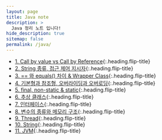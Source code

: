 ```yaml
---
layout: page
title: Java note
description: >
  Java 정리 노트 입니다!
hide_description: true
sitemap: false
permalink: /java/ 
---
```


* [1. Call by value vs Call by Reference]{:.heading.flip-title}
* [2. String 종류, 접근 제어 지시자]{:.heading.flip-title}
* [3. == 와 equals() 차이 & Wrapper Class]{:.heading.flip-title}
* [4. 기본형과 참조형, 오버라이딩과 오버로딩]{:.heading.flip-title}
* [5. final, non-static & static]{:.heading.flip-title}
* [6. 추상 클래스]{:.heading.flip-title}
* [7. 인터페이스]{:.heading.flip-title}
* [8. 변수의 종류와 메모리 구조]{:.heading.flip-title}
* [9. Thread]{:.heading.flip-title}
* [10. String]{:.heading.flip-title}
* [11. JVM]{:.heading.flip-title}


[1. Call by value vs Call by Reference]: 1.md
[2. String 종류, 접근 제어 지시자]: 2.md
[3. == 와 equals() 차이 & Wrapper Class]: 3.md
[4. 기본형과 참조형, 오버라이딩과 오버로딩]: 4.md
[5. final, non-static & static]: 5.md
[6. 추상 클래스]: 6.md
[7. 인터페이스]: 7.md
[8. 변수의 종류와 메모리 구조]: 8.md
[9. Thread]: 9.md
[10. String]: 10.md
[11. JVM]: 11.md
